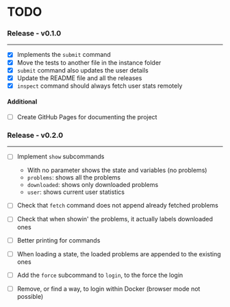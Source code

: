 # TODO

### Release - v0.1.0
---

- [x] Implements the `submit` command
- [x] Move the tests to another file in the instance folder
- [x] `submit` command also updates the user details
- [x] Update the README file and all the releases
- [x] `inspect` command should always fetch user stats remotely

#### Additional

- [ ] Create GitHub Pages for documenting the project

### Release - v0.2.0
---

- [ ] Implement `show` subcommands

  + With no parameter shows the state and variables (no problems)
  + `problems`: shows all the problems
  + `downloaded`: shows only downloaded problems
  + `user`: shows current user statistics

- [ ] Check that `fetch` command does not append already fetched problems
- [ ] Check that when showin' the problems, it actually labels downloaded ones
- [ ] Better printing for commands
- [ ] When loading a state, the loaded problems are appended to the existing ones
- [ ] Add the `force` subcommand to `login`, to the force the login
- [ ] Remove, or find a way, to login within Docker (browser mode not possible)